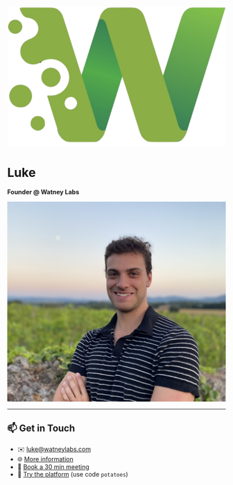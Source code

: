![Watney Labs Logo](./watney_logo.png)

# Luke  
**Founder @ Watney Labs**

![Luke Headshot](./IMG_7186.jpeg)

---

## 📫 Get in Touch

- ✉️ [luke@watneylabs.com](mailto:luke@watneylabs.com)  
- 🌐 [More information](https://pitch.com/v/watney-7ai63p)  
- 📅 [Book a 30 min meeting](https://calendly.com/luke-watneylabs/30min)  
- 🚀 [Try the platform](https://app.watneylabs.com) (use code `potatoes`)
